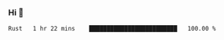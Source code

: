 ### Hi 👋

<!--START_SECTION:waka-->

```txt
Rust   1 hr 22 mins    █████████████████████████   100.00 %
```

<!--END_SECTION:waka-->

